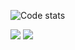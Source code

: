 ![Code stats](https://codestats-readme.wegfan.cn/history-graph/zhangtianli?width=1000&height=300&timezone=08:00&history_days=30&max_languages=15)

![](https://img.shields.io/badge/dynamic/json?label=Code%3A%3AStats%20XP&query=%24.total_xp&url=https%3A%2F%2Fcodestats.net%2Fapi%2Fusers%2Fzhangtianli&style=flat-square&color=EC6CA2) ![](https://wakatime.com/badge/user/c6fe3c6a-b7b7-4579-838c-3597455bb62e.svg)  
